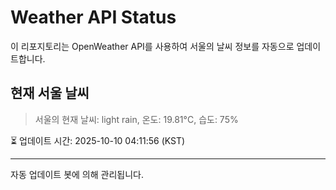 
# Weather API Status

이 리포지토리는 OpenWeather API를 사용하여 서울의 날씨 정보를 자동으로 업데이트합니다.

## 현재 서울 날씨
> 서울의 현재 날씨: light rain, 온도: 19.81°C, 습도: 75%

⏳ 업데이트 시간: 2025-10-10 04:11:56 (KST)

---
자동 업데이트 봇에 의해 관리됩니다.
